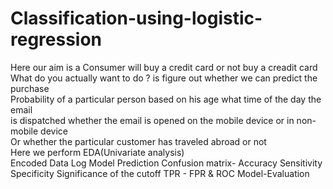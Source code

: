 # Classification-using-logistic-regression
Here our aim is a Consumer  will buy a credit card or not buy a creadit card 										
What do you actually want to do ? is figure out whether we can predict the purchase 							
Probability of a particular person based on his age what time of the day the email 							
is dispatched whether the email is opened on the mobile device or in non-mobile device 							
Or whether the particular customer has traveled abroad or not 							
 Here we perform
 EDA(Univariate analysis)		
 Encoded Data
 Log Model
 Prediction
 Confusion matrix- Accuracy
 Sensitivity
 Specificity
 Significance of the cutoff
 TPR - FPR & ROC
 Model-Evaluation

